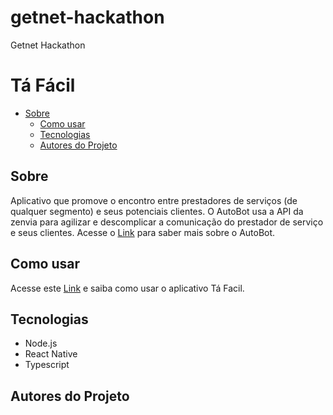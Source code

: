 # getnet-hackathon
Getnet Hackathon

# Tá Fácil 

 * [Sobre](#Sobre)
   * [Como usar](#como-usar)
   * [Tecnologias](#Tecnologias)
   * [Autores do Projeto](#Autores-do-Projeto)


## Sobre

Aplicativo que promove o encontro entre prestadores de serviços (de qualquer segmento) e seus potenciais clientes. O AutoBot usa a API da zenvia para agilizar 
e descomplicar a comunicação do prestador de serviço e seus clientes. Acesse o [Link](https://youtu.be/vHhDJHS_L28) para saber mais sobre o AutoBot.

## Como usar

Acesse este [Link](https://youtu.be/kofisOOmkIg) e saiba como usar o aplicativo Tá Facil.


## Tecnologias

* Node.js
* React Native
* Typescript


## Autores do Projeto

